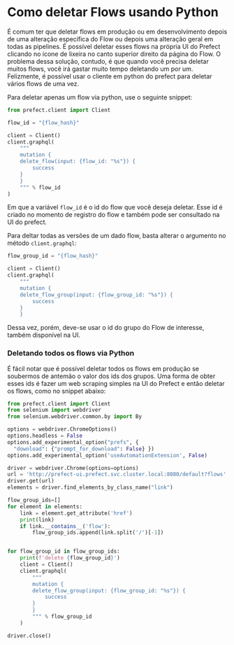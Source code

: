 # Como deletar Flows usando Python

É comum ter que deletar flows em produção ou em desenvolvimento depois de uma alteração específica do Flow ou depois uma alteração geral em todas as pipelines. É possível deletar esses flows na própria UI do Prefect clicando no ícone de lixeira no canto superior direito da página do Flow. O problema dessa solução, contudo, é que quando você precisa deletar muitos flows, você irá gastar muito tempo deletando um por um. Felizmente, é possível usar o cliente em python do prefect para deletar vários flows de uma vez. 

Para deletar apenas um flow via python, use o seguinte snippet:

```python
from prefect.client import Client

flow_id = "{flow_hash}"

client = Client()
client.graphql(
    """
    mutation {
    delete_flow(input: {flow_id: "%s"}) {
        success
    }
    }
    """ % flow_id
)
```

Em que a variável `flow_id` é o id do flow que você deseja deletar. Esse id é criado no momento de registro do flow e também pode ser consultado na UI do prefect.

Para deltar todas as versões de um dado flow, basta alterar o argumento no método `client.graphql`:

```python
flow_group_id = "{flow_hash}"

client = Client()
client.graphql(
    """
    mutation {
    delete_flow_group(input: {flow_group_id: "%s"}) {
        success
    }
    }
```

Dessa vez, porém, deve-se usar o id do grupo do Flow de interesse, também disponível na UI.

### Deletando todos os flows via Python

É fácil notar que é possível deletar todos os flows em produção se soubermos de antemão o valor dos ids dos grupos. Uma forma de obter esses ids é fazer um web scraping simples na UI do Prefect e então deletar os flows, como no snippet abaixo:

```python
from prefect.client import Client
from selenium import webdriver
from selenium.webdriver.common.by import By

options = webdriver.ChromeOptions()
options.headless = False
options.add_experimental_option("prefs", {
  "download": {"prompt_for_download": False} })
options.add_experimental_option('useAutomationExtension', False)

driver = webdriver.Chrome(options=options)
url = 'http://prefect-ui.prefect.svc.cluster.local:8080/default?flows'
driver.get(url)
elements = driver.find_elements_by_class_name("link")

flow_group_ids=[]
for element in elements:
    link = element.get_attribute('href')
    print(link)
    if link.__contains__('flow'):
        flow_group_ids.append(link.split('/')[-1])


for flow_group_id in flow_group_ids:
    print(f'delete {flow_group_id}')
    client = Client()
    client.graphql(
        """
        mutation {
        delete_flow_group(input: {flow_group_id: "%s"}) {
            success
        }
        }
        """ % flow_group_id
    )

driver.close()
```